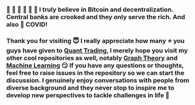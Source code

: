 ### :gem: :raised_hands: :gem: :rocket: :rocket: :rocket: I truly believe in Bitcoin and decentralization. Central banks are crooked and they only serve the rich. And also :fu: COVID!

### Thank you for visiting :innocent: I really appreciate how many :star: you guys have given to <a href=https://github.com/je-suis-tm/quant-trading>Quant Trading</a>, I merely hope you visit my other cool repositories as well, notably <a href=https://github.com/je-suis-tm/graph-theory>Graph Theory</a> and <a href=https://github.com/je-suis-tm/machine-learning>Machine Learning</a> :smirk: If you have any questions or thoughts, feel free to raise issues in the repository so we can start the discussion. I genuinely enjoy conversations with people from diverse background and they never stop to inspire me to develop new perspectives to tackle challenges in life :muscle:
